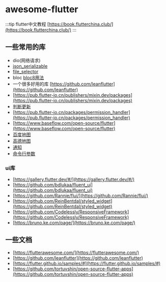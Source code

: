 # awesome-flutter

:::tip
flutter中文教程
[https://book.flutterchina.club/](https://book.flutterchina.club/)
:::

## 一些常用的库

- dio(网络请求)
- [json_serializable](https://pub.flutter-io.cn/packages/json_serializable)
- [file_selector](https://pub.flutter-io.cn/packages/file_selector)
- bloc  [bloc8用法](https://github.com/felangel/bloc/issues/2526)
- 一个很多好用的库 [https://github.com/leanflutter](https://github.com/leanflutter)
- [https://pub.flutter-io.cn/publishers/mixin.dev/packages](https://pub.flutter-io.cn/publishers/mixin.dev/packages)
- [判断更新](https://github.com/xuexiangjys/flutter_xupdate)
- [https://pub.flutter-io.cn/packages/permission_handler](https://pub.flutter-io.cn/packages/permission_handler)
- [https://www.baseflow.com/open-source/flutter](https://www.baseflow.com/open-source/flutter)
- [百度地图](https://pub.flutter-io.cn/packages/flutter_bmflocation)
- [高德地图](https://pub.flutter-io.cn/packages/amap_flutter_location)
- [通知](https://pub.flutter-io.cn/packages/flutter_local_notifications)
- [命令行参数](https://pub.flutter-io.cn/packages/args)

### ui库

- [https://gallery.flutter.dev/#/](https://gallery.flutter.dev/#/)
- [https://github.com/bdlukaa/fluent_ui](https://github.com/bdlukaa/fluent_ui)
- [https://github.com/Rannie/flui/](https://github.com/Rannie/flui/)
- [https://github.com/ReinBentdal/styled_widget](https://github.com/ReinBentdal/styled_widget)
- [https://github.com/Codelessly/ResponsiveFramework](https://github.com/Codelessly/ResponsiveFramework)
- [https://bruno.ke.com/page/](https://bruno.ke.com/page/)

## 一些文档

- [https://flutterawesome.com/](https://flutterawesome.com/)
- [https://github.com/leanflutter](https://github.com/leanflutter)
- [https://flutter.github.io/samples/#](https://flutter.github.io/samples/#)
- [https://github.com/tortuvshin/open-source-flutter-apps](https://github.com/tortuvshin/open-source-flutter-apps)
